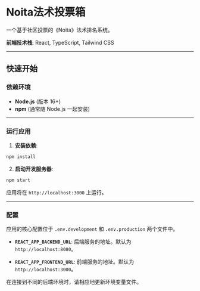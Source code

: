 # Noita法术投票箱

一个基于社区投票的《Noita》法术排名系统。

**前端技术栈**: React, TypeScript, Tailwind CSS

---

## 快速开始

### 依赖环境

* **Node.js** (版本 16+)
* **npm** (通常随 Node.js 一起安装)

---

### 运行应用

1. **安装依赖**:

```bash
npm install
```

2. **启动开发服务器**:

```bash
npm start
```

应用将在 `http://localhost:3000` 上运行。

---

### 配置

应用的核心配置位于 `.env.development` 和 `.env.production` 两个文件中。

* **`REACT_APP_BACKEND_URL`**: 后端服务的地址。默认为 `http://localhost:8080`。

* **`REACT_APP_FRONTEND_URL`**: 前端服务的地址。默认为 `http://localhost:3000`。

在连接到不同的后端环境时，请相应地更新环境变量文件。